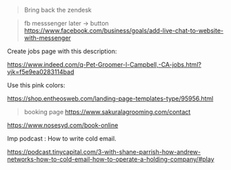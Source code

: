 



> Bring back the zendesk 



> fb messsenger later  -> button  https://www.facebook.com/business/goals/add-live-chat-to-website-with-messenger 



Create jobs page with this description: 

https://www.indeed.com/q-Pet-Groomer-l-Campbell,-CA-jobs.html?vjk=f5e9ea0283114bad



Use this pink colors: 

https://shop.entheosweb.com/landing-page-templates-type/95956.html


> booking page 
https://www.sakuralagrooming.com/contact

https://www.nosesyd.com/book-online



Imp podcast : How to write cold email. 

https://podcast.tinycapital.com/3-with-shane-parrish-how-andrew-networks-how-to-cold-email-how-to-operate-a-holding-company/#play



